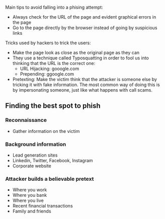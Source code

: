 Main tips to avoid falling into a phising attempt:
- Always check for the URL of the page and evident graphical errors in the page
- Go to the page directly by the browser instead of going by suspicious links

Tricks used by hackers to trick the users:
- Make the page look as close as the original page as they can
- They use a technique called Typosquatting in order to fool us into thinking that the URL is the correct one:
	- URL Hijacking: gooogle.com
	- Prepending: ggoogle.com
- Pretexting: Make the victim think that the attacker is someone else by tricking it with fake information. The most common way of doing this is by impersonating someone, just like what happens with call scams.

## Finding the best spot to phish

### Reconnaissance
- Gather information on the victim
### Background information
- Lead generation sites
- Linkedin, Twitter, Facebook, Instagram
- Corporate website
### Attacker builds a believable pretext
- Where you work
- Where you bank
- Where you live
- Recent financial transactions
- Family and friends